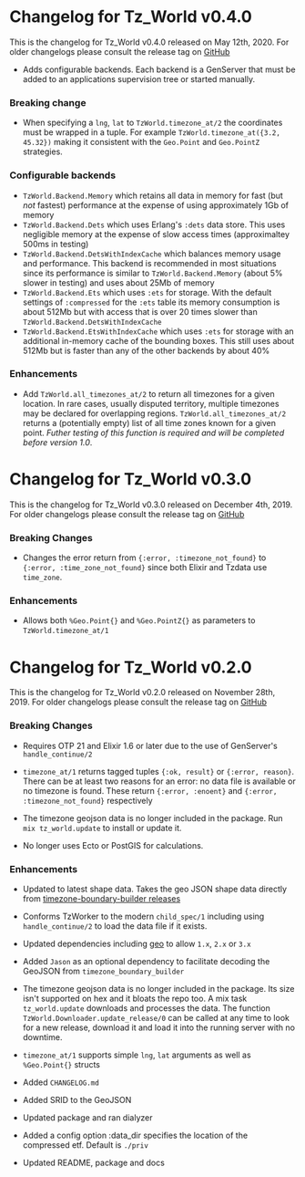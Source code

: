 # Changelog for Tz_World v0.4.0

This is the changelog for Tz_World v0.4.0 released on May 12th, 2020.  For older changelogs please consult the release tag on [GitHub](https://github.com/kimlai/tz_world/tags)

* Adds configurable backends. Each backend is a GenServer that must be added to an applications supervision tree or started manually.

### Breaking change

* When specifying a `lng`, `lat` to `TzWorld.timezone_at/2` the coordinates must be wrapped in a tuple. For example `TzWorld.timezone_at({3.2, 45.32})` making it consistent with the `Geo.Point` and `Geo.PointZ` strategies.

### Configurable backends

* `TzWorld.Backend.Memory` which retains all data in memory for fast (but *not* fastest) performance at the expense of using approximately 1Gb of memory
* `TzWorld.Backend.Dets` which uses Erlang's `:dets` data store. This uses negligible memory at the expense of slow access times (approximaltey 500ms in testing)
* `TzWorld.Backend.DetsWithIndexCache` which balances memory usage and performance. This backend is recommended in most situations since its performance is similar to `TzWorld.Backend.Memory` (about 5% slower in testing) and uses about 25Mb of memory
* `TzWorld.Backend.Ets` which uses `:ets` for storage. With the default settings of `:compressed` for the `:ets` table its memory consumption is about 512Mb but with access that is over 20 times slower than `TzWorld.Backend.DetsWithIndexCache`
* `TzWorld.Backend.EtsWithIndexCache` which uses `:ets` for storage with an additional in-memory cache of the bounding boxes. This still uses about 512Mb but is faster than any of the other backends by about 40%

### Enhancements

* Add `TzWorld.all_timezones_at/2` to return all timezones for a given location.  In rare cases, usually disputed territory, multiple timezones may be declared for overlapping regions. `TzWorld.all_timezones_at/2` returns a (potentially empty) list of all time zones known for a given point.  *Futher testing of this function is required and will be completed before version 1.0*.

# Changelog for Tz_World v0.3.0

This is the changelog for Tz_World v0.3.0 released on December 4th, 2019.  For older changelogs please consult the release tag on [GitHub](https://github.com/kimlai/tz_world/tags)

### Breaking Changes

* Changes the error return from `{:error, :timezone_not_found}` to `{:error, :time_zone_not_found}` since both Elixir and Tzdata use `time_zone`.

### Enhancements

* Allows both `%Geo.Point{}` and `%Geo.PointZ{}` as parameters to `TzWorld.timezone_at/1`

# Changelog for Tz_World v0.2.0

This is the changelog for Tz_World v0.2.0 released on November 28th, 2019.  For older changelogs please consult the release tag on [GitHub](https://github.com/kimlai/tz_world/tags)

### Breaking Changes

* Requires OTP 21 and Elixir 1.6 or later due to the use of GenServer's `handle_continue/2`

* `timezone_at/1` returns tagged tuples `{:ok, result}` or `{:error, reason}`. There can be at least two reasons for an error: no data file is available or no timezone is found. These return `{:error, :enoent}` and `{:error, :timezone_not_found}` respectively

* The timezone geojson data is no longer included in the package. Run `mix tz_world.update` to install or update it.

* No longer uses Ecto or PostGIS for calculations.

### Enhancements

* Updated to latest shape data. Takes the geo JSON shape data directly from [timezone-boundary-builder releases](https://github.com/evansiroky/timezone-boundary-builder/releases)

* Conforms TzWorker to the modern `child_spec/1` including using `handle_continue/2` to load the data file if it exists.

* Updated dependencies including [geo](https://hex.pm/packages/geo) to allow `1.x`, `2.x` or `3.x`

* Added `Jason` as an optional dependency to facilitate decoding the GeoJSON from `timezone_boundary_builder`

* The timezone geojson data is no longer included in the package. Its size isn't supported on hex and it bloats the repo too. A mix task `tz_world.update` downloads and processes the data. The function `TzWorld.Downloader.update_release/0` can be called at any time to look for a new release, download it and load it into the running server with no downtime.

* `timezone_at/1` supports simple `lng`, `lat` arguments as well as `%Geo.Point{}` structs

* Added `CHANGELOG.md`

* Added SRID to the GeoJSON

* Updated package and ran dialyzer

* Added a config option :data_dir specifies the location of the compressed etf. Default is `./priv`

* Updated README, package and docs




